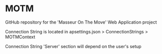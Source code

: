 # MOTM
GitHub repository for the 'Masseur On The Move' Web Application project

Connection String is located in apsettings.json > ConnectionStrings > MOTMContext

Connection String 'Server' section will depend on the user's setup
